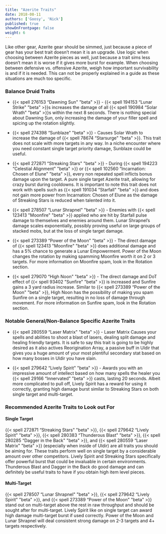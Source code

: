 ```yaml
---
title: "Azerite Traits"
date: 2018-08-11
authors: ['Goosy', 'Nick']
published: true
showOnFrontpage: false
weight: 6
---
```


Like other gear, Azerite gear should be simmed, just because a piece of gear has your best trait doesn’t mean it is an upgrade. Use logic when choosing between Azerite pieces as well, just because a trait sims less doesn’t mean it is worse if it gives more burst for example. When choosing between defensive vs. offensive Azerite, weigh how important survivability is and if it is needed. This can not be properly explained in a guide as these situations are much too specific.

### Balance Druid Traits 

- {{< spell 276153 “Dawning Sun" "beta" >}} - {{< spell 194153 “Lunar Strike" "beta" >}}s increases the damage of all {{< spell 190984 “Solar Wrath" "beta" >}}s within the next 8 seconds. There is nothing special about Dawning Sun, only increasing the damage of your filler spell and spicing up the rotation slightly.

- {{< spell 274398 “Sunblaze" "beta" >}} - Causes Solar Wrath to increase the damage of {{< spell 78674 “Starsurge" "beta" >}}. This trait does not scale with more targets in any way. In a niche encounter where you need constant single target priority damage, Sunblaze could be useful.

- {{< spell 272871 “Streaking Stars" "beta" >}} - During {{< spell 194223 “Celestial Alignment" "beta" >}} or {{< spell 102560 “Incarnation: Chosen of Elune" "beta" >}}, every non repeated spell inflicts bonus damage upon the target. A pure single target Azerite trait, allowing for crazy burst during cooldowns. It is important to note this trait does not work with spells such as {{< spell 191034 “Starfall" "beta" >}} and does not gain more power from Incarnation: Chosen of Elune as the damage of Streaking Stars is reduced when talented into it. 

- {{< spell 278507 “Lunar Shrapnel" "beta" >}} - Enemies with {{< spell 123413 "Moonfire" "beta" >}} applied who are hit by Starfall pulse damage to themselves and enemies around them. Lunar Shrapnel’s damage scales exponentially, possibly proving useful on large groups of stacked mobs, but at the loss of single target damage.

- {{< spell 273389 “Power of the Moon" "beta" >}} - The direct damage of {{< spell 123413 "Moonfire" "beta" >}} does additional damage and has a 5% chance to generate a Lunar Empowerment. Power of the Moon changes the rotation by making spamming Moonfire worth it on 2 or 3 targets. For more information on Moonfire spam, look in the Rotation section.

- {{< spell 279070 “High Noon" "beta" >}} - The direct damage and DoT effect of {{< spell 93402 "Sunfire" "beta" >}} is increased and Sunfire gains a 3 yard radius increase. Similar to {{< spell 273389 “Power of the Moon" "beta" >}}, High Noon has the possibility of making you spam Sunfire on a single target, resulting in no loss of damage through movement. For more information on Sunfire spam, look in the Rotation section.

### Notable General/Non-Balance Specific Azerite Traits

- {{< spell 280559 “Laser Matrix" "beta" >}} - Laser Matrix Causes your spells and abilities to shoot a blast of lasers, dealing split damage and healing friendly targets. It is safe to say this trait is going to be highly desired as it also actives Reorigination Array, a passive buff in Uldir that gives you a huge amount of your most plentiful secondary stat based on how many bosses in Uldir you have slain.  

- {{< spell 279642 “Lively Spirit" "beta" >}} - Awards you with an impressive amount of intellect based on how many spells the healer you {{< spell 29166 “Innervated" "beta" >}} casts, lasting 20 seconds. Albeit more complicated to pull off, Lively Spirit has a reward for using it correctly, granting high damage burst similar to Streaking Stars on both single target and multi-target.

### Recommended Azerite Traits to Look out For

#### Single Target

{{< spell 272871 “Streaking Stars" "beta" >}}, {{< spell 279642 “Lively Spirit" "beta" >}}, {{< spell 280383 “Thunderous Blast" "beta" >}}, {{< spell 280285 “Dagger in the Back" "beta" >}}, and {{< spell 280559 “Laser Matrix" "beta" >}} (especially when inside of Uldir) are all traits you should be aiming for. These traits perform well on single target by a considerable amount over other competitors. Lively Spirit and Streaking Stars specifically offer powerful burst that could be invaluable in certain environments. Thunderous Blast and Dagger in the Back do good damage and can definitely be useful traits to have if you obtain high item level pieces. 

#### Multi-Target

{{< spell 278507 “Lunar Shrapnel" "beta" >}}, {{< spell 279642 “Lively Spirit" "beta" >}}, and {{< spell 273389 “Power of the Moon" "beta" >}} stand out on multi-target above the rest in raw throughput and should be sought after for multi-target. Lively Spirit like on single target can award high damage multi-target burst if used correctly. Power of the Moon and Lunar Shrapnel will deal consistent strong damage on 2-3 targets and 4+ targets respectively.
